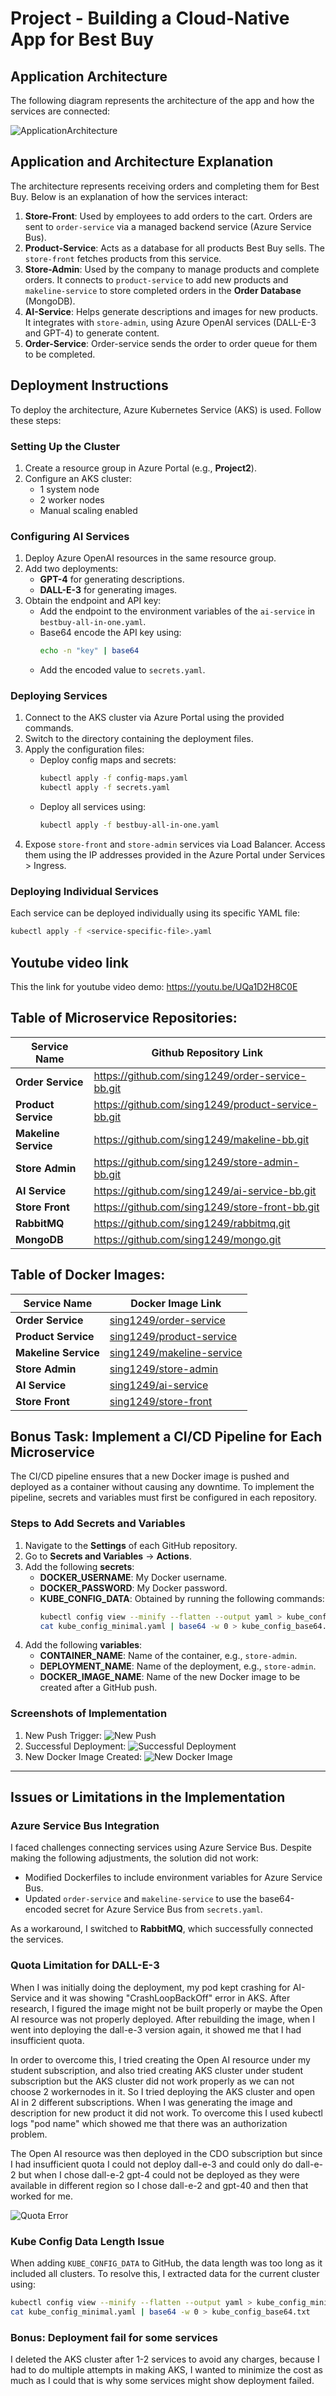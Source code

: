 # Project - Building a Cloud-Native App for Best Buy

## Application Architecture
The following diagram represents the architecture of the app and how the services are connected:

![ApplicationArchitecture](ApplicationArchitecture.png)

## Application and Architecture Explanation
The architecture represents receiving orders and completing them for Best Buy. Below is an explanation of how the services interact:

1. **Store-Front**: Used by employees to add orders to the cart. Orders are sent to `order-service` via a managed backend service (Azure Service Bus).
2. **Product-Service**: Acts as a database for all products Best Buy sells. The `store-front` fetches products from this service.
3. **Store-Admin**: Used by the company to manage products and complete orders. It connects to `product-service` to add new products and `makeline-service` to store completed orders in the **Order Database** (MongoDB).
4. **AI-Service**: Helps generate descriptions and images for new products. It integrates with `store-admin`, using Azure OpenAI services (DALL-E-3 and GPT-4) to generate content.
5. **Order-Service**: Order-service sends the order to order queue for them to be completed. 

## Deployment Instructions
To deploy the architecture, Azure Kubernetes Service (AKS) is used. Follow these steps:

### Setting Up the Cluster
1. Create a resource group in Azure Portal (e.g., **Project2**).
2. Configure an AKS cluster:
   - 1 system node
   - 2 worker nodes
   - Manual scaling enabled

### Configuring AI Services
1. Deploy Azure OpenAI resources in the same resource group.
2. Add two deployments:
   - **GPT-4** for generating descriptions.
   - **DALL-E-3** for generating images.
3. Obtain the endpoint and API key:
   - Add the endpoint to the environment variables of the `ai-service` in `bestbuy-all-in-one.yaml`.
   - Base64 encode the API key using:
     ```bash
     echo -n "key" | base64
     ```
   - Add the encoded value to `secrets.yaml`.

### Deploying Services
1. Connect to the AKS cluster via Azure Portal using the provided commands.
2. Switch to the directory containing the deployment files.
3. Apply the configuration files:
   - Deploy config maps and secrets:
     ```bash
     kubectl apply -f config-maps.yaml
     kubectl apply -f secrets.yaml
     ```
   - Deploy all services using:
     ```bash
     kubectl apply -f bestbuy-all-in-one.yaml
     ```
4. Expose `store-front` and `store-admin` services via Load Balancer. Access them using the IP addresses provided in the Azure Portal under Services > Ingress.

### Deploying Individual Services
Each service can be deployed individually using its specific YAML file:
```bash
kubectl apply -f <service-specific-file>.yaml
```

## Youtube video link
This the link for youtube video demo:
https://youtu.be/UQa1D2H8C0E 

## Table of Microservice Repositories:

| Service Name       | Github Repository Link                                           |
|--------------------|------------------------------------------------------------------|
| **Order Service**   | https://github.com/sing1249/order-service-bb.git|
| **Product Service** | https://github.com/sing1249/product-service-bb.git|
| **Makeline Service**| https://github.com/sing1249/makeline-bb.git |
| **Store Admin**     | https://github.com/sing1249/store-admin-bb.git |
| **AI Service**      | https://github.com/sing1249/ai-service-bb.git |
| **Store Front**     | https://github.com/sing1249/store-front-bb.git|
| **RabbitMQ**        | https://github.com/sing1249/rabbitmq.git |
| **MongoDB**         | https://github.com/sing1249/mongo.git |


## Table of Docker Images:

| Service Name       | Docker Image Link                                           |
|--------------------|------------------------------------------------------------------|
| **Order Service**   | [sing1249/order-service](https://hub.docker.com/repository/docker/sing1249/store-front/tags) |
| **Product Service** | [sing1249/product-service](https://hub.docker.com/repository/docker/sing1249/product-service/tags) |
| **Makeline Service**| [sing1249/makeline-service](https://hub.docker.com/repository/docker/sing1249/makeline-service/tags) |
| **Store Admin**     | [sing1249/store-admin](https://hub.docker.com/repository/docker/sing1249/store-admin/tags) |
| **AI Service**      | [sing1249/ai-service](https://hub.docker.com/repository/docker/sing1249/ai-service/tags) |
| **Store Front**     | [sing1249/store-front](https://hub.docker.com/repository/docker/sing1249/store-front/tags) |



## Bonus Task: Implement a CI/CD Pipeline for Each Microservice

The CI/CD pipeline ensures that a new Docker image is pushed and deployed as a container without causing any downtime. To implement the pipeline, secrets and variables must first be configured in each repository.

### Steps to Add Secrets and Variables
1. Navigate to the **Settings** of each GitHub repository.
2. Go to **Secrets and Variables** → **Actions**.
3. Add the following **secrets**:
   - **DOCKER_USERNAME**: My Docker username.
   - **DOCKER_PASSWORD**: My Docker password.
   - **KUBE_CONFIG_DATA**: Obtained by running the following commands:
     ```bash
     kubectl config view --minify --flatten --output yaml > kube_config_minimal.yaml
     cat kube_config_minimal.yaml | base64 -w 0 > kube_config_base64.txt
     ```
4. Add the following **variables**:
   - **CONTAINER_NAME**: Name of the container, e.g., `store-admin`.
   - **DEPLOYMENT_NAME**: Name of the deployment, e.g., `store-admin`.
   - **DOCKER_IMAGE_NAME**: Name of the new Docker image to be created after a GitHub push.

### Screenshots of Implementation
1. New Push Trigger:
   ![New Push](Screenshots/newpush.png)
2. Successful Deployment:
   ![Successful Deployment](Screenshots/successful.png)
3. New Docker Image Created:
   ![New Docker Image](Screenshots/newimage.png)

---

## Issues or Limitations in the Implementation

### Azure Service Bus Integration
I faced challenges connecting services using Azure Service Bus. Despite making the following adjustments, the solution did not work:
- Modified Dockerfiles to include environment variables for Azure Service Bus.
- Updated `order-service` and `makeline-service` to use the base64-encoded secret for Azure Service Bus from `secrets.yaml`.

As a workaround, I switched to **RabbitMQ**, which successfully connected the services.

### Quota Limitation for DALL-E-3
When I was initially doing the deployment, my pod kept crashing for AI-Service and it was showing "CrashLoopBackOff" error in AKS. After research, I figured the image might not be built properly or maybe the Open AI resource was not properly deployed. After rebuilding the image, when I went into deploying the dall-e-3 version again, it showed me that I had insufficient quota. 

In order to overcome this, I tried creating the Open AI resource under my student subscription, and also tried creating AKS cluster under student subscription but the AKS cluster did not work properly as we can not choose 2 workernodes in it. 
So I tried deploying the AKS cluster and open AI in 2 different subscriptions. When I was generating the image and description for new product it did not work.
To overcome this I used kubectl logs "pod name" which showed me that there was an authorization problem. 

The Open AI resource was then deployed in the CDO subscription but since I had insufficient quota I could not deploy dall-e-3 and could only do dall-e-2 but when I chose dall-e-2 gpt-4 could not be deployed as they were available in different region so I chose dall-e-2 and gpt-40 and then that worked for me. 

![Quota Error](Screenshots/Quota.png)


### Kube Config Data Length Issue
When adding `KUBE_CONFIG_DATA` to GitHub, the data length was too long as it included all clusters. To resolve this, I extracted data for the current cluster using:
```bash
kubectl config view --minify --flatten --output yaml > kube_config_minimal.yaml
cat kube_config_minimal.yaml | base64 -w 0 > kube_config_base64.txt
```

### Bonus: Deployment fail for some services
I deleted the AKS cluster after 1-2 services to avoid any charges, because I had to do multiple attempts in making AKS, I wanted to minimize the cost as much as I could that is why some services might show deployment failed.
